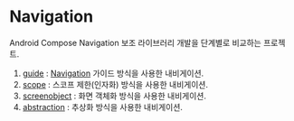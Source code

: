 # Navigation

Android Compose Navigation 보조 라이브러리 개발을 단계별로 비교하는 프로젝트.

1. [guide](guide) : [Navigation](https://developer.android.com/guide/navigation) 가이드 방식을 사용한 내비게이션.
2. [scope](scope) : 스코프 제한(인자화) 방식을 사용한 내비게이션.
3. [screenobject](screenobject) : 화면 객체화 방식을 사용한 내비게이션.
4. [abstraction](abstraction) : 추상화 방식을 사용한 내비게이션.

